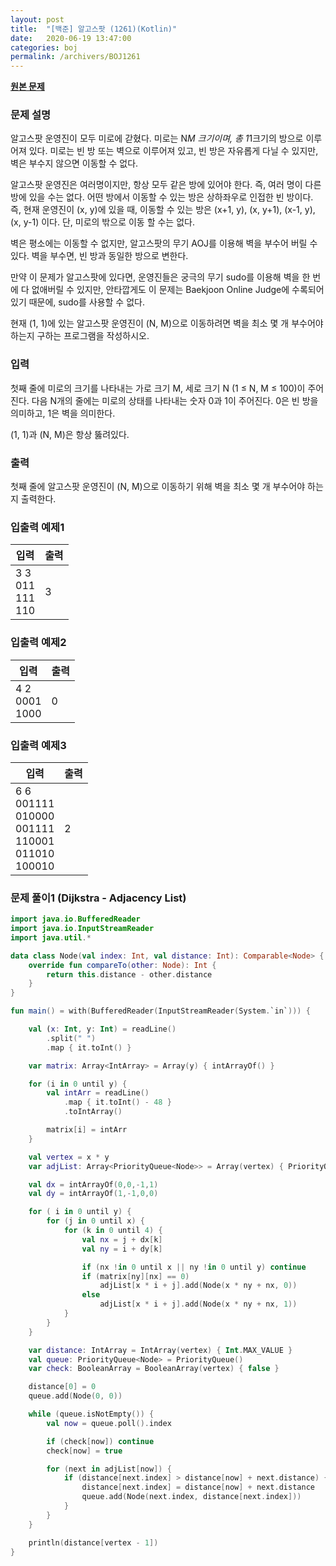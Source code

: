 ```yaml
---
layout: post
title:  "[백준] 알고스팟 (1261)(Kotlin)"
date:   2020-06-19 13:47:00
categories: boj
permalink: /archivers/BOJ1261
---
```


**[원본 문제](https://www.acmicpc.net/problem/1261)**

### 문제 설명

알고스팟 운영진이 모두 미로에 갇혔다. 미로는 N*M 크기이며, 총 1*1크기의 방으로 이루어져 있다. 미로는 빈 방 또는 벽으로 이루어져 있고, 빈 방은 자유롭게 다닐 수 있지만, 벽은 부수지 않으면 이동할 수 없다.

알고스팟 운영진은 여러명이지만, 항상 모두 같은 방에 있어야 한다. 즉, 여러 명이 다른 방에 있을 수는 없다. 어떤 방에서 이동할 수 있는 방은 상하좌우로 인접한 빈 방이다. 즉, 현재 운영진이 (x, y)에 있을 때, 이동할 수 있는 방은 (x+1, y), (x, y+1), (x-1, y), (x, y-1) 이다. 단, 미로의 밖으로 이동 할 수는 없다.

벽은 평소에는 이동할 수 없지만, 알고스팟의 무기 AOJ를 이용해 벽을 부수어 버릴 수 있다. 벽을 부수면, 빈 방과 동일한 방으로 변한다.

만약 이 문제가 알고스팟에 있다면, 운영진들은 궁극의 무기 sudo를 이용해 벽을 한 번에 다 없애버릴 수 있지만, 안타깝게도 이 문제는 Baekjoon Online Judge에 수록되어 있기 때문에, sudo를 사용할 수 없다.

현재 (1, 1)에 있는 알고스팟 운영진이 (N, M)으로 이동하려면 벽을 최소 몇 개 부수어야 하는지 구하는 프로그램을 작성하시오.

### 입력

첫째 줄에 미로의 크기를 나타내는 가로 크기 M, 세로 크기 N (1 ≤ N, M ≤ 100)이 주어진다. 다음 N개의 줄에는 미로의 상태를 나타내는 숫자 0과 1이 주어진다. 0은 빈 방을 의미하고, 1은 벽을 의미한다.

(1, 1)과 (N, M)은 항상 뚫려있다.


### 출력

첫째 줄에 알고스팟 운영진이 (N, M)으로 이동하기 위해 벽을 최소 몇 개 부수어야 하는지 출력한다.


### 입출력 예제1

|입력|출력|
|-----|-----|
|3 3<br>011<br>111<br>110|3|


### 입출력 예제2

|입력|출력|
|-----|-----|
|4 2<br>0001<br>1000|0|

### 입출력 예제3

|입력|출력|
|-----|-----|
|6 6<br>001111<br>010000<br>001111<br>110001<br>011010<br>100010|2|



### 문제 풀이1 (Dijkstra - Adjacency List)

```kotlin
import java.io.BufferedReader
import java.io.InputStreamReader
import java.util.*

data class Node(val index: Int, val distance: Int): Comparable<Node> {
    override fun compareTo(other: Node): Int {
        return this.distance - other.distance
    }
}

fun main() = with(BufferedReader(InputStreamReader(System.`in`))) {

    val (x: Int, y: Int) = readLine()
        .split(" ")
        .map { it.toInt() }

    var matrix: Array<IntArray> = Array(y) { intArrayOf() }

    for (i in 0 until y) {
        val intArr = readLine()
            .map { it.toInt() - 48 }
            .toIntArray()

        matrix[i] = intArr
    }

    val vertex = x * y
    var adjList: Array<PriorityQueue<Node>> = Array(vertex) { PriorityQueue<Node>() }

    val dx = intArrayOf(0,0,-1,1)
    val dy = intArrayOf(1,-1,0,0)

    for ( i in 0 until y) {
        for (j in 0 until x) {
            for (k in 0 until 4) {
                val nx = j + dx[k]
                val ny = i + dy[k]

                if (nx !in 0 until x || ny !in 0 until y) continue
                if (matrix[ny][nx] == 0)
                    adjList[x * i + j].add(Node(x * ny + nx, 0))
                else
                    adjList[x * i + j].add(Node(x * ny + nx, 1))
            }
        }
    }

    var distance: IntArray = IntArray(vertex) { Int.MAX_VALUE }
    val queue: PriorityQueue<Node> = PriorityQueue()
    var check: BooleanArray = BooleanArray(vertex) { false }

    distance[0] = 0
    queue.add(Node(0, 0))

    while (queue.isNotEmpty()) {
        val now = queue.poll().index

        if (check[now]) continue
        check[now] = true

        for (next in adjList[now]) {
            if (distance[next.index] > distance[now] + next.distance) {
                distance[next.index] = distance[now] + next.distance
                queue.add(Node(next.index, distance[next.index]))
            }
        }
    }

    println(distance[vertex - 1])
}

```
